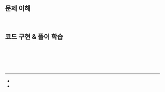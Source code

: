 # []()

>

<br />

## 문제 이해

<br />

## 코드 구현 & 풀이 학습

```js
```

<br />

```js
```

<br />

---

- []()
- []()
